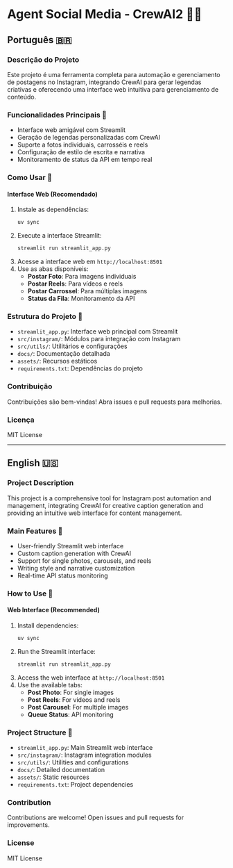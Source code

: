# Agent Social Media - CrewAI2 📱🤖

## Português 🇧🇷

### Descrição do Projeto
Este projeto é uma ferramenta completa para automação e gerenciamento de postagens no Instagram, integrando CrewAI para gerar legendas criativas e oferecendo uma interface web intuitiva para gerenciamento de conteúdo.

### Funcionalidades Principais 🚀
- Interface web amigável com Streamlit
- Geração de legendas personalizadas com CrewAI
- Suporte a fotos individuais, carrosséis e reels
- Configuração de estilo de escrita e narrativa
- Monitoramento de status da API em tempo real

### Como Usar 🚀

#### Interface Web (Recomendado)
1. Instale as dependências:
   ```bash
   uv sync
   ```
2. Execute a interface Streamlit:
   ```bash
   streamlit run streamlit_app.py
   ```
3. Acesse a interface web em `http://localhost:8501`
4. Use as abas disponíveis:
   - **Postar Foto**: Para imagens individuais
   - **Postar Reels**: Para vídeos e reels
   - **Postar Carrossel**: Para múltiplas imagens
   - **Status da Fila**: Monitoramento da API

### Estrutura do Projeto 📂
- `streamlit_app.py`: Interface web principal com Streamlit
- `src/instagram/`: Módulos para integração com Instagram
- `src/utils/`: Utilitários e configurações
- `docs/`: Documentação detalhada
- `assets/`: Recursos estáticos
- `requirements.txt`: Dependências do projeto

### Contribuição
Contribuições são bem-vindas! Abra issues e pull requests para melhorias.

### Licença
MIT License

---

## English 🇺🇸

### Project Description
This project is a comprehensive tool for Instagram post automation and management, integrating CrewAI for creative caption generation and providing an intuitive web interface for content management.

### Main Features 🚀
- User-friendly Streamlit web interface
- Custom caption generation with CrewAI
- Support for single photos, carousels, and reels
- Writing style and narrative customization
- Real-time API status monitoring

### How to Use 🚀

#### Web Interface (Recommended)
1. Install dependencies:
   ```bash
   uv sync
   ```
2. Run the Streamlit interface:
   ```bash
   streamlit run streamlit_app.py
   ```
3. Access the web interface at `http://localhost:8501`
4. Use the available tabs:
   - **Post Photo**: For single images
   - **Post Reels**: For videos and reels
   - **Post Carousel**: For multiple images
   - **Queue Status**: API monitoring

### Project Structure 📂
- `streamlit_app.py`: Main Streamlit web interface
- `src/instagram/`: Instagram integration modules
- `src/utils/`: Utilities and configurations
- `docs/`: Detailed documentation
- `assets/`: Static resources
- `requirements.txt`: Project dependencies

### Contribution
Contributions are welcome! Open issues and pull requests for improvements.

### License
MIT License